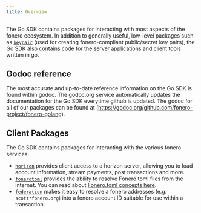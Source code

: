 ```yaml
---
title: Overview
---
```


The Go SDK contains packages for interacting with most aspects of the fonero ecosystem.  In addition to generally useful, low-level packages such as [`keypair`](https://godoc.org/github.com/fonero-project/fonero-golang/keypair) (used for creating fonero-compliant public/secret key pairs), the Go SDK also contains code for the server applications and client tools written in go.

## Godoc reference

The most accurate and up-to-date reference information on the Go SDK is found within godoc.  The godoc.org service automatically updates the documentation for the Go SDK everytime github is updated.  The godoc for all of our packages can be found at (https://godoc.org/github.com/fonero-project/fonero-golang).

## Client Packages

The Go SDK contains packages for interacting with the various fonero services:

- [`horizon`](https://godoc.org/github.com/fonero-project/fonero-golang/clients/horizon) provides client access to a horizon server, allowing you to load account information, stream payments, post transactions and more.
- [`fonerotoml`](https://godoc.org/github.com/fonero-project/fonero-golang/clients/fonerotoml) provides the ability to resolve Fonero.toml files from the internet.  You can read about [Fonero.toml concepts here](../../guides/concepts/fonero-toml.md).
- [`federation`](https://godoc.org/github.com/fonero-project/fonero-golang/clients/federation) makes it easy to resolve a fonero addresses (e.g. `scott*fonero.org`) into a fonero account ID suitable for use within a transaction.

